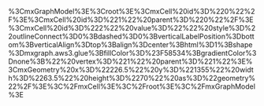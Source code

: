 %3CmxGraphModel%3E%3Croot%3E%3CmxCell%20id%3D%220%22%2F%3E%3CmxCell%20id%3D%221%22%20parent%3D%220%22%2F%3E%3CmxCell%20id%3D%222%22%20value%3D%22%22%20style%3D%22outlineConnect%3D0%3Bdashed%3D0%3BverticalLabelPosition%3Dbottom%3BverticalAlign%3Dtop%3Balign%3Dcenter%3Bhtml%3D1%3Bshape%3Dmxgraph.aws3.glue%3BfillColor%3D%23F58534%3BgradientColor%3Dnone%3B%22%20vertex%3D%221%22%20parent%3D%221%22%3E%3CmxGeometry%20x%3D%22226.5%22%20y%3D%221355%22%20width%3D%2263.5%22%20height%3D%2270%22%20as%3D%22geometry%22%2F%3E%3C%2FmxCell%3E%3C%2Froot%3E%3C%2FmxGraphModel%3E
